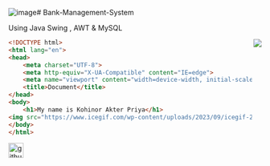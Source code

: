 ![image](https://github.com/kohinorpriya/Bank-Management-System/assets/115924053/d3f78804-0cf7-44c0-95e1-a3245c03fd12)# Bank-Management-System

Using Java Swing , AWT & MySQL


<img align="right" src="https://camo.githubusercontent.com/cae12fddd9d6982901d82580bdf321d81fb299141098ca1c2d4891870827bf17/68747470733a2f2f6d69726f2e6d656469756d2e636f6d2f6d61782f313336302f302a37513379765349765f7430696f4a2d5a2e676966">


~~~html
<!DOCTYPE html>
<html lang="en">
<head>
    <meta charset="UTF-8">
    <meta http-equiv="X-UA-Compatible" content="IE=edge">
    <meta name="viewport" content="width=device-width, initial-scale=1.0">
    <title>Document</title>
</head>
<body>
    <h1>My name is Kohinor Akter Priya</h1>
<img src="https://www.icegif.com/wp-content/uploads/2023/09/icegif-276.gif">
</body>
</html>
~~~

[<img src='https://cdn.jsdelivr.net/npm/simple-icons@3.0.1/icons/github.svg' alt='github' height='30'>](https://github.com/kohinorpriya)

